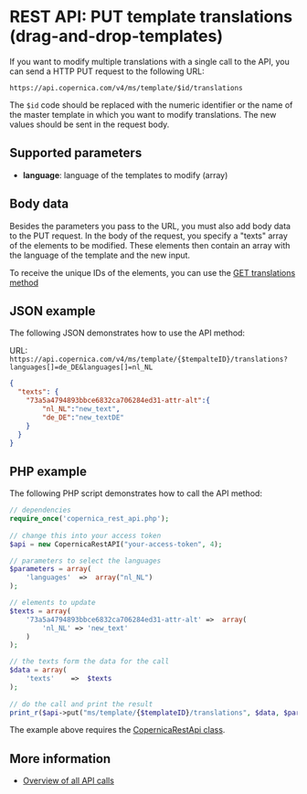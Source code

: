 # REST API: PUT template translations (drag-and-drop-templates)

If you want to modify multiple translations with a single call to the API, you
can send a HTTP PUT request to the following URL:

`https://api.copernica.com/v4/ms/template/$id/translations`

The `$id` code should be replaced with the numeric identifier or the name
of the master template in which you want to modify translations. The new values
should be sent in the request body.

## Supported parameters

* **language**: language of the templates to modify (array)

## Body data

Besides the parameters you pass to the URL, you must also add body data to the PUT request. 
In the body of the request, you specify a "texts" array of the elements to be modified. These elements then contain an array with the language of the template and the new input.

To receive the unique IDs of the elements, you can use the [GET translations method](./rest-get-ms-template-translations)

## JSON example

The following JSON demonstrates how to use the API method:

URL: `https://api.copernica.com/v4/ms/template/{$tempalteID}/translations?languages[]=de_DE&languages[]=nl_NL`

```json
{
  "texts": {
    "73a5a4794893bbce6832ca706284ed31-attr-alt":{
        "nl_NL":"new_text",
        "de_DE":"new_textDE"
    }
  }
}
```

## PHP example

The following PHP script demonstrates how to call the API method:

```php
// dependencies
require_once('copernica_rest_api.php');
    
// change this into your access token
$api = new CopernicaRestAPI("your-access-token", 4);

// parameters to select the languages
$parameters = array(
    'languages'  =>  array("nl_NL")
);

// elements to update
$texts = array(
    '73a5a4794893bbce6832ca706284ed31-attr-alt' =>  array(
        'nl_NL' => 'new_text'
    )
);

// the texts form the data for the call
$data = array(
    'texts'    =>  $texts
);
    
// do the call and print the result
print_r($api->put("ms/template/{$templateID}/translations", $data, $parameters));
```

The example above requires the [CopernicaRestApi class](rest-php).

## More information

* [Overview of all API calls](./rest-api.md)
